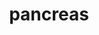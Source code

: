 ---
title: pancreas
release_version: v1.1
hra_release_version:
  - v1.1
  - v1.2
type: asct-b
description: '[Anatomical Structures, Cell Types, plus Biomarkers (ASCT+B) tables](https://hubmapconsortium.github.io/ccf/pages/ccf-anatomical-structures.html) aim to capture the nested *part_of* structure of anatomical human body parts, the typology of cells, and biomarkers used to identify cell types. The tables are authored and reviewed by an international team of experts.'
creators:
  - 0000-0001-6878-1235
  - 0000-0001-9028-338X
  - 0000-0002-8849-6746
project_leads:
  - 0000-0002-3321-6137
reviewers:
  - 0000-0003-1941-5786
  - 0000-0002-8817-6355
  - 0000-0001-8776-2769
  - 0000-0001-7655-4833
creation_date: 2021-12-01T00:00:00
license: CC BY 4.0
publisher:  HuBMAP 
funder:  National Institutes of Health 
award_number:  OT2OD026671 
hubmap_id:  HBM332.TMXM.592 
datatable: ASCT-B_VH_Pancreas.csv
doi: https://doi.org/10.48539/HBM332.TMXM.592
---